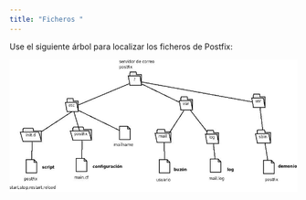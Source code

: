 ```yaml
---
title: "Ficheros "
---
```


Use el siguiente árbol para localizar los ficheros de Postfix:

![sistema de ficheros](../img/Ficheros.jpeg "sistema de ficheros")